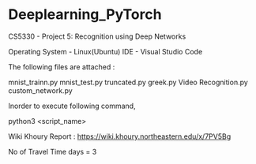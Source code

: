 # Deeplearning_PyTorch

CS5330 - Project 5: Recognition using Deep Networks


Operating System - Linux(Ubuntu)
IDE - Visual Studio Code

The following files are attached :

mnist_trainn.py
mnist_test.py
truncated.py
greek.py
Video Recognition.py
custom_network.py

Inorder to execute following command,

python3 <script_name>

Wiki Khoury Report : https://wiki.khoury.northeastern.edu/x/7PV5Bg

No of Travel Time days = 3
